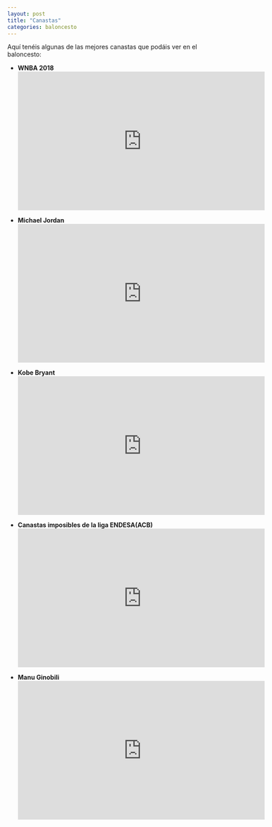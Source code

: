 ```yaml
---
layout: post
title: "Canastas"
categories: baloncesto
---
```


Aquí tenéis algunas de las mejores canastas que podáis ver en el baloncesto:

- **WNBA 2018** <iframe width="560" height="315" src="https://www.youtube.com/embed/8LDCoX2a06A" frameborder="0" allow="accelerometer; autoplay; encrypted-media; gyroscope; picture-in-picture" allowfullscreen></iframe>

- **Michael Jordan** <iframe width="560" height="315" src="https://www.youtube.com/embed/8FwgVZdCpGk" frameborder="0" allow="accelerometer; autoplay; encrypted-media; gyroscope; picture-in-picture" allowfullscreen></iframe>

- **Kobe Bryant** <iframe width="560" height="315" src="https://www.youtube.com/embed/T06yJR-Xzd4" frameborder="0" allow="accelerometer; autoplay; encrypted-media; gyroscope; picture-in-picture" allowfullscreen></iframe>

- **Canastas imposibles de la liga ENDESA(ACB)** <iframe width="560" height="315" src="https://www.youtube.com/embed/VAf2wpVWeas" frameborder="0" allow="accelerometer; autoplay; encrypted-media; gyroscope; picture-in-picture" allowfullscreen></iframe>

- **Manu Ginobili** <iframe width="560" height="315" src="https://www.youtube.com/embed/AJUhzQEPCvE" frameborder="0" allow="accelerometer; autoplay; encrypted-media; gyroscope; picture-in-picture" allowfullscreen></iframe>
